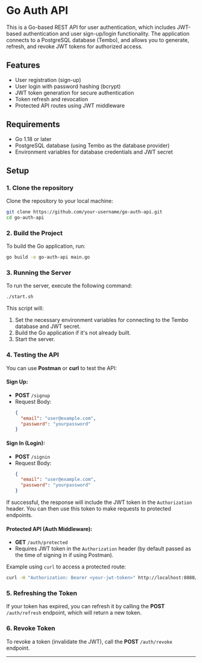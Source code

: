 # Go Auth API

This is a Go-based REST API for user authentication, which includes JWT-based authentication and user sign-up/login functionality. The application connects to a PostgreSQL database (Tembo), and allows you to generate, refresh, and revoke JWT tokens for authorized access.

## Features

- User registration (sign-up)
- User login with password hashing (bcrypt)
- JWT token generation for secure authentication
- Token refresh and revocation
- Protected API routes using JWT middleware

## Requirements

- Go 1.18 or later
- PostgreSQL database (using Tembo as the database provider)
- Environment variables for database credentials and JWT secret

## Setup

### 1. Clone the repository

Clone the repository to your local machine:

```bash
git clone https://github.com/your-username/go-auth-api.git
cd go-auth-api
```


### 2. Build the Project

To build the Go application, run:

```bash
go build -o go-auth-api main.go
```

### 3. Running the Server

To run the server, execute the following command:

```bash
./start.sh
```

This script will:

1. Set the necessary environment variables for connecting to the Tembo database and JWT secret.
2. Build the Go application if it's not already built.
3. Start the server.

### 4. Testing the API

You can use **Postman** or **curl** to test the API:

#### Sign Up:
- **POST** `/signup`
- Request Body: 
  ```json
  {
    "email": "user@example.com",
    "password": "yourpassword"
  }
  ```

#### Sign In (Login):
- **POST** `/signin`
- Request Body: 
  ```json
  {
    "email": "user@example.com",
    "password": "yourpassword"
  }
  ```

If successful, the response will include the JWT token in the `Authorization` header. You can then use this token to make requests to protected endpoints.

#### Protected API (Auth Middleware):
- **GET** `/auth/protected`
- Requires JWT token in the `Authorization` header (by default passed as the time of signing in if using Postman).

Example using `curl` to access a protected route:

```bash
curl -H "Authorization: Bearer <your-jwt-token>" http://localhost:8080/auth/protected
```

### 5. Refreshing the Token

If your token has expired, you can refresh it by calling the **POST** `/auth/refresh` endpoint, which will return a new token.

### 6. Revoke Token

To revoke a token (invalidate the JWT), call the **POST** `/auth/revoke` endpoint.

---
